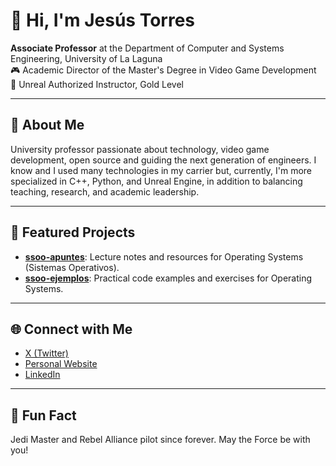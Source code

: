 # 👋 Hi, I'm Jesús Torres

**Associate Professor** at the Department of Computer and Systems Engineering, University of La Laguna  
🎮 Academic Director of the Master's Degree in Video Game Development  
🥇 Unreal Authorized Instructor, Gold Level

---

## 🙋 About Me

University professor passionate about technology, video game development, open source and guiding the next generation of engineers. I know and I used many technologies in my carrier but, currently, I'm more specialized in C++, Python, and Unreal Engine, in addition to balancing teaching, research, and academic leadership.

---

## 🌟 Featured Projects

- [**ssoo-apuntes**](https://github.com/jesustorresdev/ssoo-apuntes): Lecture notes and resources for Operating Systems (Sistemas Operativos).
- [**ssoo-ejemplos**](https://github.com/jesustorresdev/ssoo-ejemplos): Practical code examples and exercises for Operating Systems.

---

## 🌐 Connect with Me

- [X (Twitter)](https://x.com/jesustorresdev)
- [Personal Website](https://jesustorres.es/)
- [LinkedIn](https://linkedin.com/in/jesusmtorres)

---

## 🚀 Fun Fact

Jedi Master and Rebel Alliance pilot since forever. May the Force be with you!
